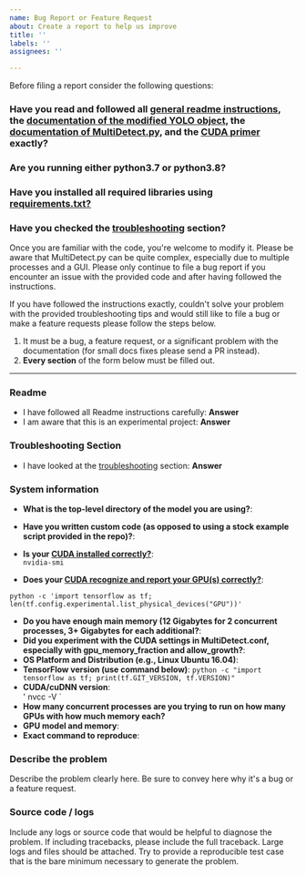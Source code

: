 ```yaml
---
name: Bug Report or Feature Request
about: Create a report to help us improve
title: ''
labels: ''
assignees: ''

---
```

Before filing a report consider the following questions:

### Have you read and followed all [general readme instructions](/README.md), the [documentation of the modified YOLO object](/MultiYOLO.md), the [documentation of MultiDetect.py](/MultiDetect.md), and the [CUDA primer](CUDA101.md) exactly? 

### Are you running either python3.7 or python3.8?

### Have you installed all required libraries using [requirements.txt?](/requirements.txt)

### Have you checked the [troubleshooting](https://github.com/AntonMu/TrainYourOwnYOLO#troubleshooting) section? 

Once you are familiar with the code, you're welcome to modify it. Please be aware that MultiDetect.py can be quite complex, especially due to multiple processes and a GUI. Please only continue to file a bug report if you encounter an issue with the provided code and after having followed the instructions.

If you have followed the instructions exactly, couldn't solve your problem with the provided troubleshooting tips and would still like to file a bug or make a feature requests please follow the steps below.

1. It must be a bug, a feature request, or a significant problem with the documentation (for small docs fixes please send a PR instead).
2. **Every section** of the form below must be filled out.

------------------------

### Readme 

- I have followed all Readme instructions carefully: **Answer**
- I am aware that this is an experimental project: **Answer**

### Troubleshooting Section

- I have looked at the  [troubleshooting](https://github.com/AntonMu/TrainYourOwnYOLO#troubleshooting) section: **Answer**

### System information
- **What is the top-level directory of the model you are using?**:
- **Have you written custom code (as opposed to using a stock example script provided in the repo)?**:
- **Is your [CUDA installed correctly?](/CUDA101.md)**:<br>
`
nvidia-smi
`

- **Does your [CUDA recognize and report your GPU(s) correctly?](/CUDA101.md)**:

`
python -c 'import tensorflow as tf; len(tf.config.experimental.list_physical_devices("GPU"))'
`

- **Do you have enough main memory (12 Gigabytes for 2 concurrent processes, 3+ Gigabytes for each additional?**:
- **Did you experiment with the CUDA settings in MultiDetect.conf, especially with gpu_memory_fraction and allow_growth?**:   
- **OS Platform and Distribution (e.g., Linux Ubuntu 16.04)**:
- **TensorFlow version (use command below)**:
`
python -c "import tensorflow as tf; print(tf.GIT_VERSION, tf.VERSION)"
`
- **CUDA/cuDNN version**:<br>
'
nvcc -V
`
- **How many concurrent processes are you trying to run on how many GPUs with how much memory each?**
- **GPU model and memory**:
- **Exact command to reproduce**:


### Describe the problem
Describe the problem clearly here. Be sure to convey here why it's a bug or a feature request.

### Source code / logs
Include any logs or source code that would be helpful to diagnose the problem. If including tracebacks, please include the full traceback. Large logs and files should be attached. Try to provide a reproducible test case that is the bare minimum necessary to generate the problem.

